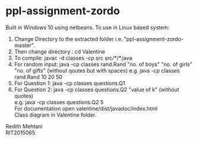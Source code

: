 # ppl-assignment-zordo
Built in Windows 10 using netbeans. 
To use in Linux based system:  
1. Change Directory to the extracted folder i.e. "ppl-assignment-zordo-master".  
2. Then change directory : cd Valentine  
3. To compile: javac -d classes -cp src src/\*/\*.java    
4. For random input: java -cp classes rand.Rand "no. of boys" "no. of girls" "no. of gifts" (without qoutes but with spaces)
      e.g. java -cp classes rand.Rand 10 20 50   
5. For Question 1: java -cp classes questions.Q1   
6. For Question 2: java -cp classes questions.Q2 "value of k" (without quotes)  
    e.g. java -cp classes questions.Q2 5   
For documentation open valentine/dist/javadoc/index.html   
Class diagram in Valentine folder.
    
Redith Mehtani   
RIT2015065  
